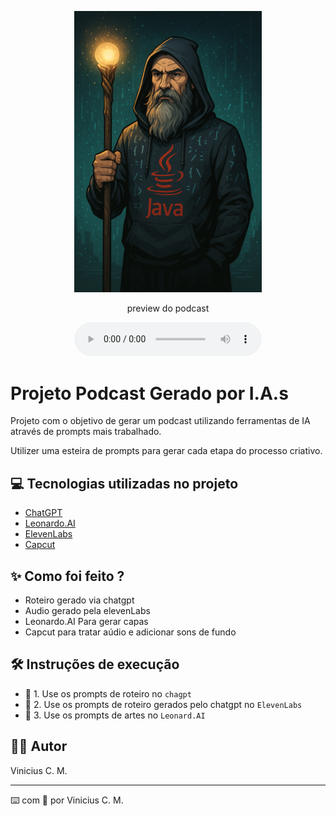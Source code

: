 <p align="center">
<img 
    src="./assets/logo.png"
    width="300"
/>

<p align="center">
    preview do podcast
</p>

<div align="center">
    <audio src="output/Podcast.MP3" controls title="Podcast editado"></audio>
</div>

# Projeto Podcast Gerado por I.A.s

Projeto com o objetivo de gerar um podcast utilizando ferramentas de IA através de prompts mais trabalhado.

Utilizer uma esteira de prompts para gerar cada etapa do processo criativo.

## 💻 Tecnologias utilizadas no projeto

- [ChatGPT](https://chat.openai.com/) 
- [Leonardo.AI](https://app.leonardo.ai/)
- [ElevenLabs](https://beta.elevenlabs.io/)
- [Capcut](https://www.capcut.com/pt-br/)

## ✨ Como foi feito ?

- Roteiro gerado via chatgpt
- Audio gerado pela elevenLabs
- Leonardo.AI Para gerar capas
- Capcut para tratar aúdio e adicionar sons de fundo


## 🛠️ Instruções de execução

- 🤖 1. Use os prompts de roteiro no `chagpt`
- 🤖 2. Use os prompts de roteiro gerados pelo chatgpt no  `ElevenLabs`
- 🤖 3. Use os prompts de artes no `Leonard.AI`

## 👨‍💻 Autor

<p>
    <p>
        Vinicius C. M.<br>
    </p>
</p>

---

⌨️ com 💜 por Vinicius C. M.
